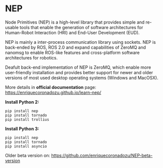 # NEP 

Node Primitives (NEP) is a high-level library that provides simple and re-usable tools that enable the generation of software architectures for Human-Robot Interaction (HRI) and End-User Development (EUD).

NEP is mainly a inter-process communication library using sockets. NEP is back-ended by ROS, ROS 2.0 and expand capabilities of ZeroMQ and nanomsg to enable ROS-like features and cross-platform software architectures for robotics.

Deafult back-end implementation of NEP is ZeroMQ, which enable more user-friendly installation and provides better support for newer and older versions of most used desktop operating systems (Windows and MacOSX).

More details in **official documentation** page: https://enriquecoronadozu.github.io/learn-nep/

**Install Python 2:** 

```
pip install nep
pip install tornado
pip install trollius
```

**Install Python 3:** 

```
pip install nep
pip install tornado
pip install asyncio
```

Older beta version on: https://github.com/enriquecoronadozu/NEP-beta-version
